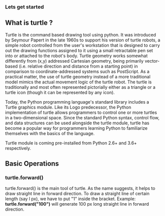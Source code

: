 ### Lets get started
## What is turtle ?
Turtle is the command based drawing tool using python. It was introduced by Seymour Papert in the late 1960s to support  his version of turtle robots, a simple robot controlled from the user's workstation that is designed to carry out the drawing functions assigned to it using a small retractable pen set into or attached to the robot's body. Turtle geometry works somewhat differently from (x,y) addressed Cartesian geometry, being primarily vector-based (i.e. relative direction and distance from a starting point) in comparison to coordinate-addressed systems such as PostScript. As a practical matter, the use of turtle geometry instead of a more traditional model mimics the actual movement logic of the turtle robot. The turtle is traditionally and most often represented pictorially either as a triangle or a turtle icon (though it can be represented by any icon).

Today, the Python programming language's standard library includes a Turtle graphics module. Like its Logo predecessor, the Python implementation of turtle allows programmers to control one or more turtles in a two-dimensional space. Since the standard Python syntax, control flow, and data structures can be used alongside the turtle module, turtle has become a popular way for programmers learning Python to familiarize themselves with the basics of the language.

Turtle module is coming pre-installed from Python 2.6+ and 3.6+ respectively.

## Basic Operations

### turtle.forward()
turtle.forward() is the main tool of turtle. As the name suggests, it helps to draw  straight line in forward direction. To draw a straight line of certain length (say l px), we have to put "1" inside the bracket.
Example: **turtle.forward("100")** will generate 100 px long straight line in forward direction.
